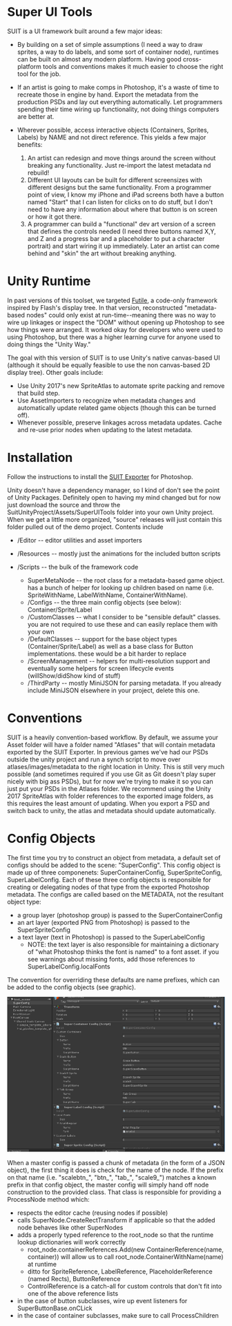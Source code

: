 Super UI Tools
======================================================
SUIT is a UI framework built around a few major ideas:

* By building on a set of simple assumptions (I need a way to draw sprites, a way to do labels, and some sort of container node), runtimes can be built on almost any modern platform. Having good cross-platform tools and conventions makes it much easier to choose the right tool for the job.
* If an artist is going to make comps in Photoshop, it's a waste of time to recreate those in engine by hand. Export the metadata from the production PSDs and lay out everything automatically. Let programmers spending their time wiring up functionality, not doing things computers are better at.
* Wherever possible, access interactive objects (Containers, Sprites, Labels) by NAME and not direct reference. This yields a few major benefits:

	1. An artist can redesign and move things around the screen without breaking any functionality. Just re-import the latest metadata nd rebuild!
	2. Different UI layouts can be built for different screensizes with different designs but the same functionality. From a programmer point of view, I know my iPhone and iPad screens both have a button named "Start" that I can listen for clicks on to do stuff, but I don't need to have any information about where that button is on screen or how it got there.
	3. A programmer can build a "functional" dev art version of a screen that defines the controls needed (I need three buttons named X,Y, and Z and a progress bar and a placeholder to put a character portrait) and start wiring it up immediately. Later an artist can come behind and "skin" the art without breaking anything.




Unity Runtime
======================================================
In past versions of this toolset, we targeted [Futile](https://github.com/MattRix/Futile), a code-only framework inspired by Flash's display tree. In that version, reconstructed "metadata-based nodes" could only exist at run-time--meaning there was no way to wire up linkages or inspect the "DOM" without opening up Photoshop to see how things were arranged. It worked okay for developers who were used to using Photoshop, but there was a higher learning curve for anyone used to doing things the "Unity Way."

The goal with this version of SUIT is to use Unity's native canvas-based UI (although it should be equally feasible to use the non canvas-based 2D display tree). Other goals include:

* Use Unity 2017's new SpriteAtlas to automate sprite packing and remove that build step.
* Use AssetImporters to recognize when metadata changes and automatically update related game objects (though this can be turned off).
* Whenever possible, preserve linkages across metadata updates. Cache and re-use prior nodes when updating to the latest metadata.

Installation
============================================================
Follow the instructions to install the [SUIT Exporter](https://github.com/usesuit/suit_exporter) for Photoshop.

Unity doesn't have a dependency manager, so I kind of don't see the point of Unity Packages. Definitely open to having my mind changed but for now just download the source and throw the SuitUnityProject/Assets/SuperUITools folder into your own Unity project. When we get a little more organized, "source" releases will just contain this folder pulled out of the demo project. Contents include

* /Editor -- editor utilities and asset importers
* /Resources -- mostly just the animations for the included button scripts
* /Scripts -- the bulk of the framework code
	
	* SuperMetaNode -- the root class for a metadata-based game object. has a bunch of helper for looking up children based on name (i.e. SpriteWithName, LabelWithName, ContainerWithName).
	* /Configs -- the three main config objects (see below): Container/Sprite/Label
	* /CustomClasses -- what I consider to be "sensible default" classes. you are not required to use these and can easily replace them with your own
	* /DefaultClasses -- support for the base object types (Container/Sprite/Label) as well as a base class for Button implementations. these would be a bit harder to replace
	* /ScreenManagement -- helpers for multi-resolution support and eventually some helpers for screen lifecycle events (willShow/didShow kind of stuff)
	* /ThirdParty -- mostly MiniJSON for parsing metadata. If you already include MiniJSON elsewhere in your project, delete this one.


Conventions
============================================================
SUIT is a heavily convention-based workflow. By default, we assume your Asset folder will have a folder named "Atlases" that will contain metadata exported by the SUIT Exporter. In previous games we've had our PSDs outside the unity project and run a synch script to move over atlases/images/metadata to the right location in Unity. This is still very much possible (and sometimes required if you use Git as Git doesn't play super nicely with big ass PSDs), but for now we're trying to make it so you can just put your PSDs in the Atlases folder. We recommend using the Unity 2017 SpriteAtlas with folder references to the exported image folders, as this requires the least amount of updating. When you export a PSD and switch back to unity, the atlas and metadata should update automatically.


Config Objects
============================================================
The first time you try to construct an object from metadata, a default set of configs should be added to the scene: "SuperConfig". This config object is made up of three componenets: SuperContainerConfig, SuperSpriteConfig, SuperLabelConfig. Each of these three config objects is responsible for creating or delegating nodes of that type from the exported Photoshop metadata. The configs are called based on the METADATA, not the resultant object type:

* a group layer (photoshop group) is passed to the SuperContainerConfig
* an art layer (exported PNG from Photoshop) is passed to the SuperSpriteConfig
* a text layer (text in Photoshop) is passed to the SuperLabelConfig
	* NOTE: the text layer is also responsible for maintaining a dictionary of "what Photoshop thinks the font is named" to a font asset. if you see warnings about missing fonts, add those references to SuperLabelConfig.localFonts

The convention for overriding these defaults are name prefixes, which can be added to the config objects (see graphic).

![Custom Container Objects](/readme/custom_config.png)

When a master config is passed a chunk of metadata (in the form of a JSON object), the first thing it does is check for the name of the node. If the prefix on that name (i.e. "scalebtn_", "btn_", "tab_", "scale9_") matches a known prefix in that config object, the master config will simply hand off node construction to the provided class. That class is responsible for providing a ProcessNode method which:

* respects the editor cache (reusing nodes if possible)
* calls SuperNode.CreateRectTransform if applicable so that the added node behaves like other SuperNodes
* adds a properly typed reference to the root_node so that the runtime lookup dictionaries will work correctly
	* root_node.containerReferences.Add(new ContainerReference(name, container)) will allow us to call root_node.ContainerWithName(name) at runtime
	* ditto for SpriteReference, LabelReference, PlaceholderReference (named Rects), ButtonReference
	* ControlReference is a catch-all for custom controls that don't fit into one of the above reference lists
* in the case of button subclasses, wire up event listeners for SuperButtonBase.onCLick
* in the case of container subclasses, make sure to call ProcessChildren
